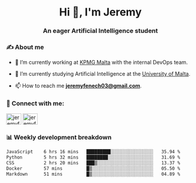 <h1 align="center">Hi 👋, I'm Jeremy</h1>
<h3 align="center">An eager Artificial Intelligence student</h3>

<h3 align="left">✍ About me</h3>

- 🔭 I’m currently working at [KPMG Malta](https://kpmg.com/mt/en/home.html) with the internal DevOps team.

- 🌱 I’m currently studying Artificial Intelligence at the [University of Malta](https://www.linkedin.com/school/university-of-malta/).

- 📫 How to reach me **jeremyfenech03@gmail.com**.

<h3 align="left">🔗 Connect with me:</h3>
<p align="left">
<a href="https://linkedin.com/in/jeremyfenech" target="blank"><img align="center" src="https://raw.githubusercontent.com/rahuldkjain/github-profile-readme-generator/master/src/images/icons/Social/linked-in-alt.svg" alt="jeremyfenech" height="30" width="40" /></a>
<a href="https://www.leetcode.com/jeremyfen" target="blank"><img align="center" src="https://raw.githubusercontent.com/rahuldkjain/github-profile-readme-generator/master/src/images/icons/Social/leet-code.svg" alt="jeremyfen" height="30" width="40" /></a>
</p>


<h3 align="left">📊 Weekly development breakdown</h3>

<!--START_SECTION:waka-->

```txt
JavaScript    6 hrs 16 mins   █████████░░░░░░░░░░░░░░░░   35.94 %
Python        5 hrs 32 mins   ████████░░░░░░░░░░░░░░░░░   31.69 %
CSS           2 hrs 20 mins   ███▒░░░░░░░░░░░░░░░░░░░░░   13.37 %
Docker        57 mins         █▒░░░░░░░░░░░░░░░░░░░░░░░   05.50 %
Markdown      51 mins         █▒░░░░░░░░░░░░░░░░░░░░░░░   04.89 %
```

<!--END_SECTION:waka-->
